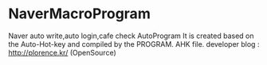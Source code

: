 # NaverMacroProgram
Naver auto write,auto login,cafe check AutoProgram
It is created based on the Auto-Hot-key and compiled by the PROGRAM. AHK file.
developer blog : http://plorence.kr/
(OpenSource)
